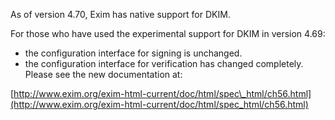 As of version 4.70, Exim has native support for DKIM.

For those who have used the experimental support for DKIM in version
4.69:
-   the configuration interface for signing is unchanged.
-   the configuration interface for verification has changed completely.
    Please see the new documentation at:

[http://www.exim.org/exim-html-current/doc/html/spec\_html/ch56.html](http://www.exim.org/exim-html-current/doc/html/spec_html/ch56.html)
